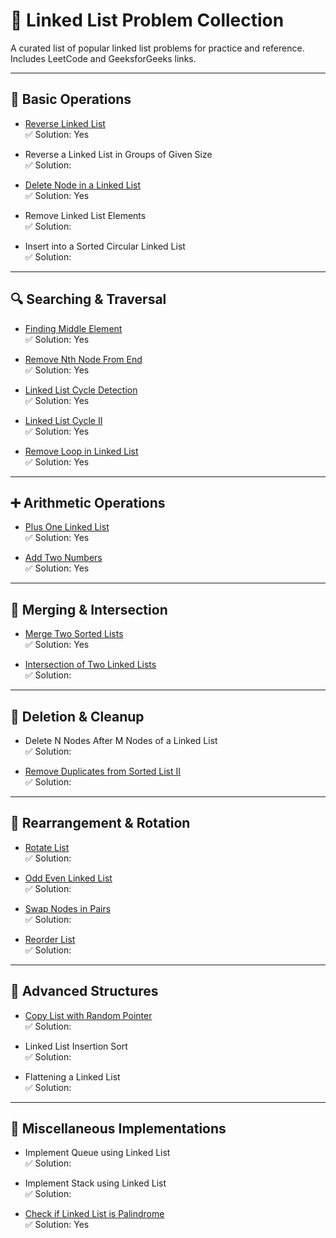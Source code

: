 # 🧵 Linked List Problem Collection

A curated list of popular linked list problems for practice and reference. Includes LeetCode and GeeksforGeeks links.

---

## 📍 Basic Operations

- [Reverse Linked List](https://leetcode.com/problems/reverse-linked-list/description/)  
  ✅ Solution: Yes

- Reverse a Linked List in Groups of Given Size  
  ✅ Solution: 

- [Delete Node in a Linked List](https://leetcode.com/problems/delete-node-in-a-linked-list/)  
  ✅ Solution: Yes

- Remove Linked List Elements  
  ✅ Solution: 

- Insert into a Sorted Circular Linked List  
  ✅ Solution: 

---

## 🔍 Searching & Traversal

- [Finding Middle Element](https://leetcode.com/problems/middle-of-the-linked-list/)  
  ✅ Solution: Yes

- [Remove Nth Node From End](https://leetcode.com/problems/remove-nth-node-from-end-of-list/)  
  ✅ Solution: Yes

- [Linked List Cycle Detection](https://leetcode.com/problems/linked-list-cycle/)  
  ✅ Solution: Yes

- [Linked List Cycle II](https://leetcode.com/problems/linked-list-cycle-ii/submissions/1729869691/)  
  ✅ Solution: Yes

- [Remove Loop in Linked List](https://www.geeksforgeeks.org/problems/remove-loop-in-linked-list/1)  
  ✅ Solution: Yes

---

## ➕ Arithmetic Operations

- [Plus One Linked List](https://www.geeksforgeeks.org/problems/add-1-to-a-number-represented-as-linked-list/1#)  
  ✅ Solution: Yes

- [Add Two Numbers](https://leetcode.com/problems/add-two-numbers/)  
  ✅ Solution: Yes

---

## 🔗 Merging & Intersection

- [Merge Two Sorted Lists](https://leetcode.com/problems/merge-two-sorted-lists/)  
  ✅ Solution: Yes

- [Intersection of Two Linked Lists](https://leetcode.com/problems/intersection-of-two-linked-lists/description/)  
  ✅ Solution: 

---

## 🧹 Deletion & Cleanup

- Delete N Nodes After M Nodes of a Linked List  
  ✅ Solution: 

- [Remove Duplicates from Sorted List II](https://leetcode.com/problems/remove-duplicates-from-sorted-list-ii/)  
  ✅ Solution: 

---

## 🔄 Rearrangement & Rotation

- [Rotate List](https://leetcode.com/problems/rotate-list/)  
  ✅ Solution: 

- [Odd Even Linked List](https://leetcode.com/problems/odd-even-linked-list/)  
  ✅ Solution: 

- [Swap Nodes in Pairs](https://leetcode.com/problems/swap-nodes-in-pairs/)  
  ✅ Solution: 

- [Reorder List](https://leetcode.com/problems/reorder-list/)  
  ✅ Solution: 

---

## 🧠 Advanced Structures

- [Copy List with Random Pointer](https://leetcode.com/problems/copy-list-with-random-pointer/)  
  ✅ Solution: 

- Linked List Insertion Sort  
  ✅ Solution: 

- Flattening a Linked List  
  ✅ Solution: 

---

## 🧪 Miscellaneous Implementations

- Implement Queue using Linked List  
  ✅ Solution: 

- Implement Stack using Linked List  
  ✅ Solution: 

- [Check if Linked List is Palindrome](https://leetcode.com/problems/palindrome-linked-list/)  
  ✅ Solution: Yes

